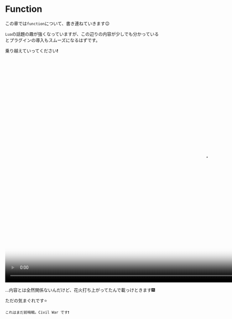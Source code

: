 # Function

この章では`function`について、書き連ねていきます😉

`Lua`の話題の趣が強くなっていますが、この辺りの内容が少しでも分かっているとプラグインの導入もスムーズになるはずです。

乗り越えていってください❗

<video controls preload="metadata" width="1280" height="720" poster="img/kawaguchiko-hanabi-thumbnail.webp">
  <source src="img/kawaguchiko-hanabi.webm" type="video/webm">
  Your browser does not support the video/webm.
</video>

...内容とは全然関係ないんだけど、花火打ち上がってたんで載っけときます🎆

ただの気まぐれです⭐

```admonish success
これはまだ前哨戦。Civil War です❗
```
